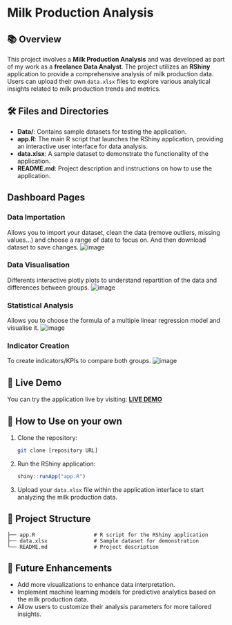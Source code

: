 # Milk Production Analysis

## 📚 Overview

This project involves a **Milk Production Analysis** and was developed as part of my work as a **freelance Data Analyst**. The project utilizes an **RShiny** application to provide a comprehensive analysis of milk production data. Users can upload their own `data.xlsx` files to explore various analytical insights related to milk production trends and metrics.

## 🛠 Files and Directories

- **Data/**: Contains sample datasets for testing the application.
- **app.R**: The main R script that launches the RShiny application, providing an interactive user interface for data analysis.
- **data.xlsx**: A sample dataset to demonstrate the functionality of the application.
- **README.md**: Project description and instructions on how to use the application.


## Dashboard Pages
### Data Importation
Allows you to import your dataset, clean the data (remove outliers, missing values...) and choose a range of date to focus on. And then download dataset to save changes.
![image](https://github.com/user-attachments/assets/e274a9fc-e9f6-4115-b6c7-70cbae91e219)

### Data Visualisation
Differents interactive plotly plots to understand repartition of the data and differences between groups.
![image](https://github.com/user-attachments/assets/725d4553-83c6-40f2-a55f-9dbdfc23d021)


### Statistical Analysis
Allows you to choose the formula of a multiple linear regression model and visualise it.
![image](https://github.com/user-attachments/assets/53282a3f-56b9-48ad-a75d-59050b74a4fb)

### Indicator Creation
To create indicators/KPIs to compare both groups.
![image](https://github.com/user-attachments/assets/7b4c587c-c59b-475f-964a-3e575482ea97)


## 📡 Live Demo

You can try the application live by visiting: [**LIVE DEMO**](https://martindore.shinyapps.io/Milk_Production_Analysis/)

## 🚀 How to Use on your own

1. Clone the repository:
   ```bash
   git clone [repository URL]
   ```
   
2. Run the RShiny application:
   ```R
   shiny::runApp("app.R")
   ```

4. Upload your `data.xlsx` file within the application interface to start analyzing the milk production data.

## 📂 Project Structure

```
├── app.R                   # R script for the RShiny application
├── data.xlsx               # Sample dataset for demonstration
└── README.md               # Project description
```

## 📝 Future Enhancements

- Add more visualizations to enhance data interpretation.
- Implement machine learning models for predictive analytics based on the milk production data.
- Allow users to customize their analysis parameters for more tailored insights. 

